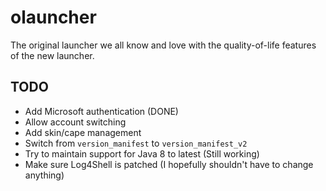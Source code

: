 # olauncher
The original launcher we all know and love with the quality-of-life features of the new launcher.

## TODO
- Add Microsoft authentication (DONE)
- Allow account switching
- Add skin/cape management
- Switch from `version_manifest` to `version_manifest_v2`
- Try to maintain support for Java 8 to latest (Still working)
- Make sure Log4Shell is patched (I hopefully shouldn't have to change anything)
